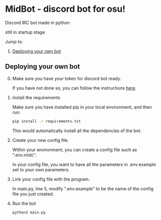 # MidBot - discord bot for osu!

Discord IRC bot made in python

still in startup stage

Jump to:
1. [Deploying your own bot](#deploying-your-own-bot)


## Deploying your own bot

0. Make sure you have your token for discord bot ready.

    If you have not done so, you can follow the instructions [here](https://discordpy.readthedocs.io/en/stable/discord.html).


1. Install the requirements

    Make sure you have installed pip in your local environment, and then run:

    ```bash
    pip install -r requirements.txt
    ```

    This would automatically install all the dependencies of the bot.


2. Create your new config file.

    Within your environment, you can create a config file such as ".env.midc".

    In your config file, you want to have all the parameters in .env.example set to your own parameters.


3. Link your config file with the program.

    In main.py, line 5, modify ".env.example" to be the name of the config file you just created.


4. Run the bot

    ```bash
    python3 main.py
    ```


